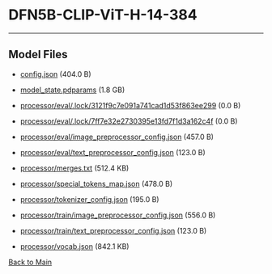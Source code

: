 
# DFN5B-CLIP-ViT-H-14-384
---



## Model Files

- [config.json](https://paddlenlp.bj.bcebos.com/models/community/paddlemix/CLIP/DFN5B-CLIP-ViT-H-14-384/config.json) (404.0 B)

- [model_state.pdparams](https://paddlenlp.bj.bcebos.com/models/community/paddlemix/CLIP/DFN5B-CLIP-ViT-H-14-384/model_state.pdparams) (1.8 GB)

- [processor/eval/.lock/3121f9c7e091a741cad1d53f863ee299](https://paddlenlp.bj.bcebos.com/models/community/paddlemix/CLIP/DFN5B-CLIP-ViT-H-14-384/processor/eval/.lock/3121f9c7e091a741cad1d53f863ee299) (0.0 B)

- [processor/eval/.lock/7ff7e32e2730395e13fd7f1d3a162c4f](https://paddlenlp.bj.bcebos.com/models/community/paddlemix/CLIP/DFN5B-CLIP-ViT-H-14-384/processor/eval/.lock/7ff7e32e2730395e13fd7f1d3a162c4f) (0.0 B)

- [processor/eval/image_preprocessor_config.json](https://paddlenlp.bj.bcebos.com/models/community/paddlemix/CLIP/DFN5B-CLIP-ViT-H-14-384/processor/eval/image_preprocessor_config.json) (457.0 B)

- [processor/eval/text_preprocessor_config.json](https://paddlenlp.bj.bcebos.com/models/community/paddlemix/CLIP/DFN5B-CLIP-ViT-H-14-384/processor/eval/text_preprocessor_config.json) (123.0 B)

- [processor/merges.txt](https://paddlenlp.bj.bcebos.com/models/community/paddlemix/CLIP/DFN5B-CLIP-ViT-H-14-384/processor/merges.txt) (512.4 KB)

- [processor/special_tokens_map.json](https://paddlenlp.bj.bcebos.com/models/community/paddlemix/CLIP/DFN5B-CLIP-ViT-H-14-384/processor/special_tokens_map.json) (478.0 B)

- [processor/tokenizer_config.json](https://paddlenlp.bj.bcebos.com/models/community/paddlemix/CLIP/DFN5B-CLIP-ViT-H-14-384/processor/tokenizer_config.json) (195.0 B)

- [processor/train/image_preprocessor_config.json](https://paddlenlp.bj.bcebos.com/models/community/paddlemix/CLIP/DFN5B-CLIP-ViT-H-14-384/processor/train/image_preprocessor_config.json) (556.0 B)

- [processor/train/text_preprocessor_config.json](https://paddlenlp.bj.bcebos.com/models/community/paddlemix/CLIP/DFN5B-CLIP-ViT-H-14-384/processor/train/text_preprocessor_config.json) (123.0 B)

- [processor/vocab.json](https://paddlenlp.bj.bcebos.com/models/community/paddlemix/CLIP/DFN5B-CLIP-ViT-H-14-384/processor/vocab.json) (842.1 KB)


[Back to Main](../../../)